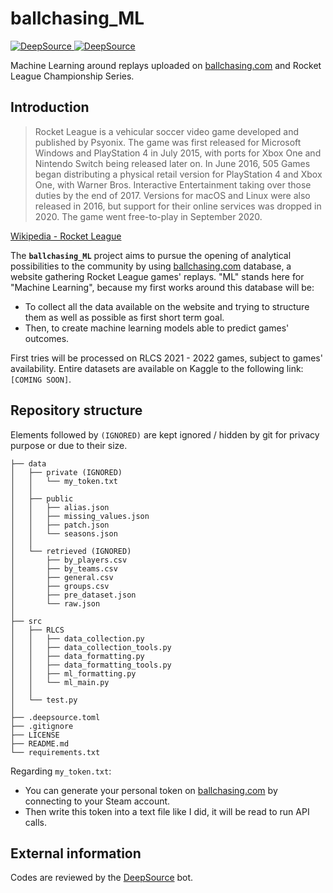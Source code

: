 # ballchasing_ML

[![DeepSource](https://deepsource.io/gh/Dyl-M/ballchasing_ML.svg/?label=active+issues&token=w_aZJJfhd5HPPLyXnDJkstmn)
](https://deepsource.io/gh/Dyl-M/ballchasing_ML/?ref=repository-badge) [![DeepSource](https://deepsource.io/gh/Dyl-M/ballchasing_ML.svg/?label=resolved+issues&token=w_aZJJfhd5HPPLyXnDJkstmn)](https://deepsource.io/gh/Dyl-M/ballchasing_ML/?ref=repository-badge)

Machine Learning around replays uploaded on [ballchasing.com](https://ballchasing.com/) and Rocket League Championship Series.

Introduction
-------------

> Rocket League is a vehicular soccer video game developed and published by Psyonix. The game was first released for Microsoft Windows and PlayStation 4 in July 2015, with ports for Xbox One and Nintendo Switch being released later on. In June 2016, 505 Games began distributing a physical retail version for PlayStation 4 and Xbox One, with Warner Bros. Interactive Entertainment taking over those duties by the end of 2017. Versions for macOS and Linux were also released in 2016, but support for their online services was dropped in 2020. The game went free-to-play in September 2020.

[Wikipedia - Rocket League](https://en.wikipedia.org/wiki/Rocket_League "Wikipedia - Rocket League")

The **`ballchasing_ML`** project aims to pursue the opening of analytical possibilities to the community by using [ballchasing.com](https://ballchasing.com/) database, a website gathering Rocket League games&#39; replays. &quot;ML&quot; stands here for &quot;Machine Learning&quot;, because my first works around this database will be:

* To collect all the data available on the website and trying to structure them as well as possible as first short term goal.
* Then, to create machine learning models able to predict games' outcomes.

First tries will be processed on RLCS 2021 - 2022 games, subject to games' availability. Entire datasets are available on Kaggle to the following link: `[COMING SOON]`.

Repository structure
-------------

Elements followed by `(IGNORED)` are kept ignored / hidden by git for privacy purpose or due to their size.

```
├── data
│   ├── private (IGNORED)
│   │   └── my_token.txt
│   │
│   ├── public
│   │   ├── alias.json
│   │   ├── missing_values.json
│   │   ├── patch.json
│   │   └── seasons.json
│   │
│   └── retrieved (IGNORED)
│       ├── by_players.csv 
│       ├── by_teams.csv
│       ├── general.csv
│       ├── groups.csv
│       ├── pre_dataset.json
│       └── raw.json
│
├── src
│   ├── RLCS
│   │   ├── data_collection.py
│   │   ├── data_collection_tools.py
│   │   ├── data_formatting.py
│   │   ├── data_formatting_tools.py
│   │   ├── ml_formatting.py
│   │   └── ml_main.py
│   │
│   └── test.py
│
├── .deepsource.toml
├── .gitignore
├── LICENSE
├── README.md
└── requirements.txt
```

Regarding `my_token.txt`:

* You can generate your personal token on [ballchasing.com](https://ballchasing.com/) by connecting to your Steam account.
* Then write this token into a text file like I did, it will be read to run API calls.

External information
-------------

Codes are reviewed by the [DeepSource](https://deepsource.io/) bot.